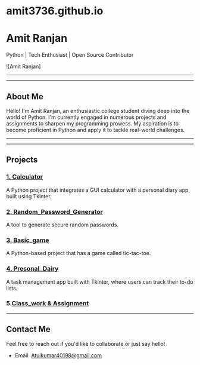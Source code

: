 # amit3736.github.io

# Amit Ranjan  
Python | Tech Enthusiast | Open Source Contributor  

![Amit Ranjan]

---


---

## About Me
Hello! I'm Amit Ranjan, an enthusiastic college student diving deep into the world of Python. I'm currently engaged in numerous projects and assignments to sharpen my programming prowess. My aspiration is to become proficient in Python and apply it to tackle real-world challenges.

---

---

## Projects

### [1. Calculator](https://github.com/amit3736/calculator)
A Python project that integrates a GUI calculator with a personal diary app, built using Tkinter.

### [2. Random_Password_Generator](https://github.com/amit3736/Random_password_generator)
A tool to generate secure random passwords.

### [3. Basic_game](https://github.com/amit3736/Basic_game)
A Python-based project that has a game called tic-tac-toe.

### [4. Presonal_Dairy](https://github.com/amit3736/Personal_dairy)
A task management app built with Tkinter, where users can track their to-do lists.

### 5.[Class_work & Assignment](https://github.com/amit3736/B1B2NEW)


---

## Contact Me  
Feel free to reach out if you'd like to collaborate or just say hello!  
- Email: [Atulkumar40198@gmail.com](aranjan946@gmail.com)  
